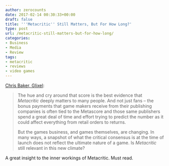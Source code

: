 ```yaml
---
author: zerocounts
date: 2017-02-14 00:30:33+00:00
draft: false
title: '''Metacritic'' Still Matters, But For How Long?'
type: post
url: /metacritic-still-matters-but-for-how-long/
categories:
- Business
- Media
- Review
tags:
- metacritic
- reviews
- video games
---
```


[Chris Baker, Glixel](http://www.glixel.com/news/metacritic-still-matters-but-for-how-long-w466884):

> The hue and cry around that score is the best evidence that _Metacritic_ deeply matters to many people. And not just fans – the bonus payments that game makers receive from their publishing companies is often tied to the Metascore and those same publishers spend a great deal of time and effort trying to predict the number as it could affect everything from retail orders to returns.
>
> But the games business, and games themselves, are changing. In many ways, a snapshot of what the critical consensus is at the time of launch does not reflect the ultimate nature of a game. Is _Metacritic_ still relevant in this new climate?

A great insight to the inner workings of Metacritic. Must read.
